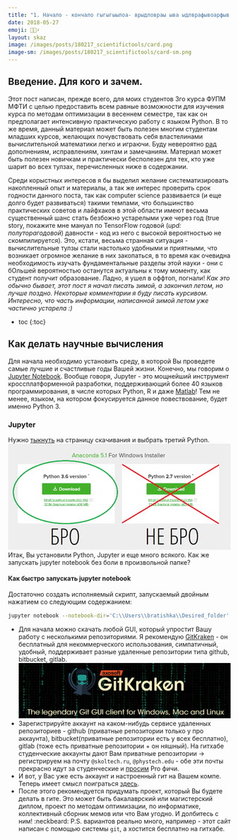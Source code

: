 ```yaml
---
title: "1. Начало - кончало гыгыгыылоа- врыдловраы ыва ыдлврафывоарфыв лоар"
date: 2018-05-27
emoji: 💎🧠⚡
layout: skaz
image: /images/posts/180217_scientifictools/card.png
image-sm: /images/posts/180217_scientifictools/card-sm.png
---
```


## Введение. Для кого и зачем.

Этот пост написан, прежде всего, для моих студентов 3го курса ФУПМ МФТИ с целью предоставить всем равные возможности для изучения курса по методам оптимизации в весеннем семестре, так как он предполагает интенсивную практическую работу с языком Python. В то же время, данный материал может быть полезен многим студентам младших курсов, желающих почувствовать себя властелинами вычислительной математики легко и играючи. Буду невероятно [рад](https://t.me/bratishk) дополнениям, исправлениям, хинтам и замечаниям. Материал может быть полезен новичкам и практически бесполезен для тех, кто уже шарит во всех тулзах, перечисленных ниже в содержании.

Среди корыстных интересов я бы выделил желание систематизировать накопленный опыт и материалы, а так же интерес проверить срок годности данного поста, так как computer science развивается (и еще долго будет развиваться) такими темпами, что большинство практических советов и лайфхаков в этой области имеют весьма существенный шанс стать безбожно устарелыми уже через год (true story, покажите мне мануал по TensorFlow годовой (*upd: полуторагодовой*) давности - код из него с высокой вероятностью не скомпилируется). Это, кстати, весьма странная ситуация - вычислительные тулзы стали настолько удобными и приятными, что возникает огромное желание в них закопаться, в то время как очевидна необходимость изучать фундаментальные разделы этой науки - они с бОльшей вероятностью останутся актуальны к тому моменту, как студент получит образование. Ладно, я ушел в оффтоп, погнали! *Как это обычно бывает, этот пост я начал писать зимой, а закончил летом, но лучше поздно. Некоторые комментарии я буду писать курсивом. Интересно, что часть информации, написанной зимой летом уже частично устарела :)* 

* toc
{:toc}

## Как делать научные вычисления
Для начала необходимо установить среду, в которой Вы проведете самые лучшие и счастливые годы Вашей жизни. Конечно, мы говорим о [Jupyter Notebook](http://jupyter.org/). Вообще говоря, Jupyter - это мощнейший инструмент кроссплатформенной разработки, поддерживающий более 40 языков программирования, в числе которых Python, R и даже [Matlab](https://github.com/Calysto/matlab_kernel)! Тем не менее, языком, на котором фокусируется данное повествование, будет именно Python 3.

### Jupyter

Нужно [тыкнуть](https://www.anaconda.com/download/) на страницу скачивания и выбрать третий Python. ![](/images/posts/180217_scientifictools/anaconda.png)  
Итак, Вы установили Python, Jupyter и еще много всякого. Как же запускать jupyter notebook без боли в произвольной папке? 

#### Как быстро запускать jupyter notebook
Достаточно создать исполняемый скрипт, запускаемый двойным нажатием со следующим содержанием:

~~~ bash
jupyter notebook --notebook-dir='C:\\Users\\bratishka\\Desired_folder'
~~~

* Для начала можно скачать любой GUI, который упростит Вашу работу с несколькими репозиториями. Я рекомендую [GitKraken](https://www.gitkraken.com/) - он бесплатный для некоммерческого использования, симпатичный, удобный, поддерживает разные удаленные репозитории типа github, bitbucket, gitlab.
  ![](/images/posts/180217_scientifictools/gitkraken.png)
* Зарегистрируйте аккаунт на каком-нибудь сервисе удаленных репозиториев - github (приватные репозитории только у про аккаунта), bitbucket(приватные репозитории есть у всех бесплатно), gitlab (тоже есть приватные репозитории + он няшный). На гитхабе студенческие аккаунты дают Вам приватные репозитории -> регистрируем на почту `@skoltech.ru`, `@phystech.edu` - обе эти почты прекрасно идут за студенческие и [просим](https://education.github.com/pack) Pro фичи.
* И вот, у Вас уже есть аккаунт и настроенный гит на Вашем компе. Теперь имеет смысл поиграться [здесь](https://learngitbranching.js.org/).
* После этого рекомендуется придумать проект, который Вы будете делать в гите. Это может быть бакалаврский или магистерский диплом, проект по методам оптимизации, по информатике, коллективный сборник мемов или что Вам угодно. И долбитесь с ним! :neckbeard: 
  P.S. вариантов реально много, например - этот сайт написан с помощью системы `git`, а хостится бесплатно на гитхабе.

